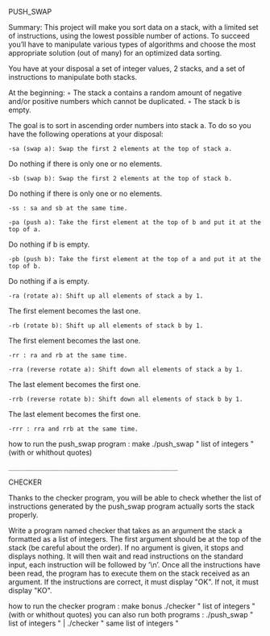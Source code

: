 PUSH_SWAP

Summary:
This project will make you sort data on a stack, with a limited set of instructions, using
the lowest possible number of actions. To succeed you’ll have to manipulate various
types of algorithms and choose the most appropriate solution (out of many) for an
optimized data sorting.

You have at your disposal a set of integer values, 2 stacks, and a set of instructions
to manipulate both stacks.

At the beginning:
◦ The stack a contains a random amount of negative and/or positive numbers
which cannot be duplicated.
◦ The stack b is empty.

The goal is to sort in ascending order numbers into stack a. To do so you have the
following operations at your disposal:

	-sa (swap a): Swap the first 2 elements at the top of stack a.
Do nothing if there is only one or no elements.

	-sb (swap b): Swap the first 2 elements at the top of stack b.
Do nothing if there is only one or no elements.

	-ss : sa and sb at the same time.
	
	-pa (push a): Take the first element at the top of b and put it at the top of a.
Do nothing if b is empty.

	-pb (push b): Take the first element at the top of a and put it at the top of b.
Do nothing if a is empty.

	-ra (rotate a): Shift up all elements of stack a by 1.
The first element becomes the last one.

	-rb (rotate b): Shift up all elements of stack b by 1.
The first element becomes the last one.

	-rr : ra and rb at the same time.
	
	-rra (reverse rotate a): Shift down all elements of stack a by 1.
The last element becomes the first one.

	-rrb (reverse rotate b): Shift down all elements of stack b by 1.
The last element becomes the first one.

	-rrr : rra and rrb at the same time.

how to run the push_swap program :
	make
	./push_swap " list of integers " (with or whithout quotes)

	_______________________________________________

CHECKER

Thanks to the checker program, you will be able to check whether
the list of instructions generated by the push_swap program actually
sorts the stack properly.

Write a program named checker that takes as an argument the stack a formatted
as a list of integers. The first argument should be at the top of the stack (be careful
about the order). If no argument is given, it stops and displays nothing.
It will then wait and read instructions on the standard input, each instruction will
be followed by ’\n’. Once all the instructions have been read, the program has to
execute them on the stack received as an argument.
If the instructions are correct, it must display "OK". If not, it must display "KO".

how to run the checker program :
	make bonus
	./checker " list of integers " (with or whithout quotes)
you can also run both programs :
	./push_swap " list of integers " | ./checker " same list of integers "
